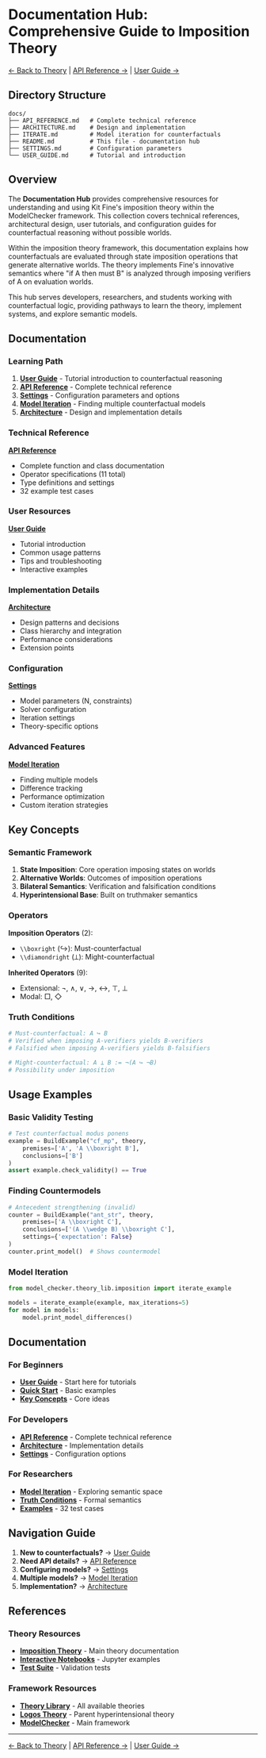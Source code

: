 # Documentation Hub: Comprehensive Guide to Imposition Theory

[← Back to Theory](../README.md) | [API Reference →](API_REFERENCE.md) | [User Guide →](USER_GUIDE.md)

## Directory Structure

```
docs/
├── API_REFERENCE.md   # Complete technical reference
├── ARCHITECTURE.md    # Design and implementation 
├── ITERATE.md         # Model iteration for counterfactuals
├── README.md          # This file - documentation hub
├── SETTINGS.md        # Configuration parameters
└── USER_GUIDE.md      # Tutorial and introduction
```

## Overview

The **Documentation Hub** provides comprehensive resources for understanding and using Kit Fine's imposition theory within the ModelChecker framework. This collection covers technical references, architectural design, user tutorials, and configuration guides for counterfactual reasoning without possible worlds.

Within the imposition theory framework, this documentation explains how counterfactuals are evaluated through state imposition operations that generate alternative worlds. The theory implements Fine's innovative semantics where "if A then must B" is analyzed through imposing verifiers of A on evaluation worlds.

This hub serves developers, researchers, and students working with counterfactual logic, providing pathways to learn the theory, implement systems, and explore semantic models.

## Documentation

### Learning Path
1. **[User Guide](USER_GUIDE.md)** - Tutorial introduction to counterfactual reasoning
2. **[API Reference](API_REFERENCE.md)** - Complete technical reference
3. **[Settings](SETTINGS.md)** - Configuration parameters and options
4. **[Model Iteration](ITERATE.md)** - Finding multiple counterfactual models
5. **[Architecture](ARCHITECTURE.md)** - Design and implementation details

### Technical Reference
**[API Reference](API_REFERENCE.md)**
- Complete function and class documentation
- Operator specifications (11 total)
- Type definitions and settings
- 32 example test cases

### User Resources
**[User Guide](USER_GUIDE.md)**
- Tutorial introduction
- Common usage patterns
- Tips and troubleshooting
- Interactive examples

### Implementation Details
**[Architecture](ARCHITECTURE.md)**
- Design patterns and decisions
- Class hierarchy and integration
- Performance considerations
- Extension points

### Configuration
**[Settings](SETTINGS.md)**
- Model parameters (N, constraints)
- Solver configuration
- Iteration settings
- Theory-specific options

### Advanced Features
**[Model Iteration](ITERATE.md)**
- Finding multiple models
- Difference tracking
- Performance optimization
- Custom iteration strategies

## Key Concepts

### Semantic Framework

1. **State Imposition**: Core operation imposing states on worlds
2. **Alternative Worlds**: Outcomes of imposition operations
3. **Bilateral Semantics**: Verification and falsification conditions
4. **Hyperintensional Base**: Built on truthmaker semantics

### Operators

**Imposition Operators** (2):
- `\\boxright` (↪): Must-counterfactual
- `\\diamondright` (⟂): Might-counterfactual

**Inherited Operators** (9):
- Extensional: ¬, ∧, ∨, →, ↔, ⊤, ⊥
- Modal: □, ◇

### Truth Conditions

```python
# Must-counterfactual: A ↪ B
# Verified when imposing A-verifiers yields B-verifiers
# Falsified when imposing A-verifiers yields B-falsifiers

# Might-counterfactual: A ⟂ B := ¬(A ↪ ¬B)
# Possibility under imposition
```

## Usage Examples

### Basic Validity Testing
```python
# Test counterfactual modus ponens
example = BuildExample("cf_mp", theory,
    premises=['A', 'A \\boxright B'],
    conclusions=['B']
)
assert example.check_validity() == True
```

### Finding Countermodels
```python
# Antecedent strengthening (invalid)
counter = BuildExample("ant_str", theory,
    premises=['A \\boxright C'],
    conclusions=['(A \\wedge B) \\boxright C'],
    settings={'expectation': False}
)
counter.print_model()  # Shows countermodel
```

### Model Iteration
```python
from model_checker.theory_lib.imposition import iterate_example

models = iterate_example(example, max_iterations=5)
for model in models:
    model.print_model_differences()
```

## Documentation

### For Beginners
- **[User Guide](USER_GUIDE.md)** - Start here for tutorials
- **[Quick Start](#quick-start)** - Basic examples
- **[Key Concepts](#key-concepts)** - Core ideas

### For Developers
- **[API Reference](API_REFERENCE.md)** - Complete technical reference
- **[Architecture](ARCHITECTURE.md)** - Implementation details
- **[Settings](SETTINGS.md)** - Configuration options

### For Researchers
- **[Model Iteration](ITERATE.md)** - Exploring semantic space
- **[Truth Conditions](#truth-conditions)** - Formal semantics
- **[Examples](../examples.py)** - 32 test cases

## Navigation Guide

1. **New to counterfactuals?** → [User Guide](USER_GUIDE.md)
2. **Need API details?** → [API Reference](API_REFERENCE.md)
3. **Configuring models?** → [Settings](SETTINGS.md)
4. **Multiple models?** → [Model Iteration](ITERATE.md)
5. **Implementation?** → [Architecture](ARCHITECTURE.md)

## References

### Theory Resources
- **[Imposition Theory](../README.md)** - Main theory documentation
- **[Interactive Notebooks](../notebooks/)** - Jupyter examples
- **[Test Suite](../tests/)** - Validation tests

### Framework Resources
- **[Theory Library](../../README.md)** - All available theories
- **[Logos Theory](../../logos/)** - Parent hyperintensional theory
- **[ModelChecker](../../../../README.md)** - Main framework

---

[← Back to Theory](../README.md) | [API Reference →](API_REFERENCE.md) | [User Guide →](USER_GUIDE.md)